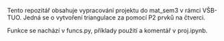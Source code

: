 Tento repozitář obsahuje vypracování projektu do mat_sem3 v rámci VŠB-TUO. Jedná se o vytvoření triangulace za pomocí P2 prvků na čtverci.

Funkce se nachází v funcs.py, příklady použití a komentář v proj.ipynb.
